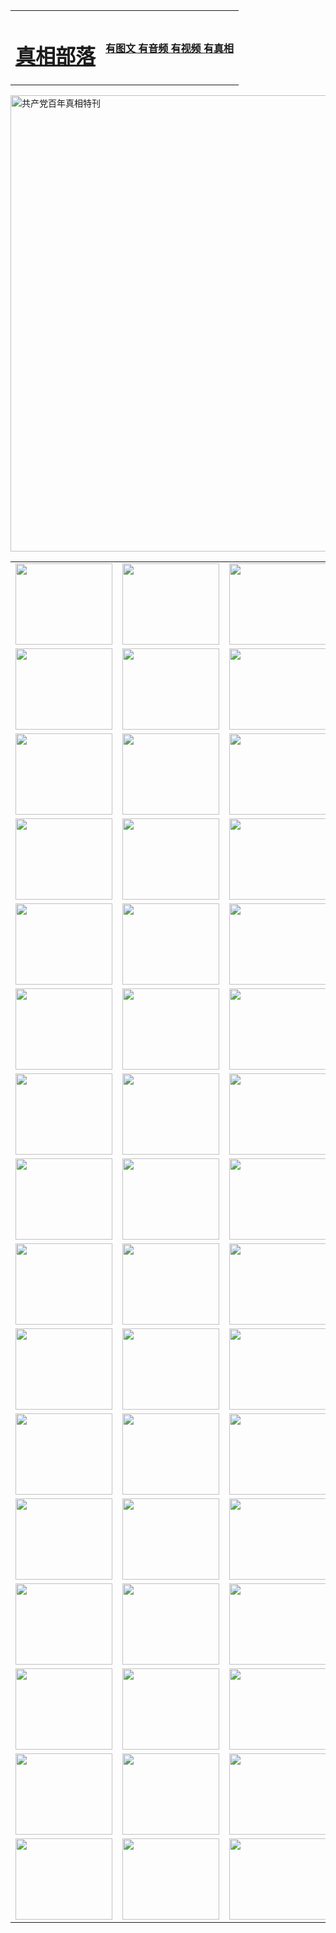 <table>
<tr>

<td>
	<H1><a href="http://g06.step4dj.com/zx/">真相部落</a></H1>
</td>
<td>
	<H4><a href="http://g06.step4dj.com/zx/">有图文 有音频 有视频 有真相</a></H4>
</td>
</tr>
</table>

 <div ><a href="http://g06.step4dj.com/zx/bngcd/"><img src="http://g06.step4dj.com/zx/bngcd/gcdbnzx.jpg" width="730"  border="0" alt="共产党百年真相特刊"></a></div>

<table>
<tr>
	<td><a href="http://y53.cls-audio.com/xtr/107/"><img  src ="http://y53.cls-audio.com/pic/2017/02/107.jpg" width="155px" height="130px"></a></td>
	<td><a href="http://y53.cls-audio.com/xtr/829/"><img src ="http://y53.cls-audio.com/pic/2017/02/829.jpg" width="155px" height="130px"></a></td>
	<td><a href="http://y53.cls-audio.com/xtr/69/"><img  src ="http://y53.cls-audio.com/pic/2017/02/69.jpg" width="155px" height="130px"></a></td>
	<td><a href="http://y53.cls-audio.com/xtr/99/"><img  src ="http://y53.cls-audio.com/pic/2017/02/99.jpg" width="155px" height="130px"></a></td>
</tr>
<tr>
	<td><a href="http://y53.cls-audio.com/xtr/40/"><img  src ="http://y53.cls-audio.com/pic/2017/02/40.jpg" width="155px" height="130px"></a></td>
	<td><a href="http://y53.cls-audio.com/xtr/20/"><img  src ="http://y53.cls-audio.com/pic/2017/02/20.jpg" width="155px" height="130px"></a></td>
	<td><a href="http://y53.cls-audio.com/xtr/81/"><img  src ="http://y53.cls-audio.com/pic/2017/02/81.jpg" width="155px" height="130px"></a></td>
	<td><a href="http://y53.cls-audio.com/xtr/2/"><img  src ="http://y53.cls-audio.com/pic/2017/02/2.jpg" width="155px" height="130px"></a></td>
</tr>
<tr>
	<td><a href="http://y53.cls-audio.com/xtr/86/"><img  src ="http://y53.cls-audio.com/pic/2017/02/86.jpg" width="155px" height="130px"></a></td>
	<td><a href="http://y53.cls-audio.com/xtr/109/"><img  src ="http://y53.cls-audio.com/pic/2017/02/109.jpg" width="155px" height="130px"></a></td>
	<td><a href="http://y53.cls-audio.com/xtr/1378/"><img  src ="http://y53.cls-audio.com/pic/2017/02/1378.jpg" width="155px" height="130px"></a></td>
	<td><a href="http://y53.cls-audio.com/xtr/57/"><img  src ="http://y53.cls-audio.com/pic/2017/02/57.jpg" width="155px" height="130px"></a></td>
</tr>
<tr>
	<td><a href="http://y53.cls-audio.com/xtr/1219/"><img  src ="http://y53.cls-audio.com/pic/2017/02/1219.jpg" width="155px" height="130px"></a></td>
	<td><a href="http://y53.cls-audio.com/xtr/1220/"><img  src ="http://y53.cls-audio.com/pic/2017/02/1220.jpg" width="155px" height="130px"></a></td>
	<td><a href="http://y53.cls-audio.com/xtr/1221/"><img  src ="http://y53.cls-audio.com/pic/2017/02/1221.jpg" width="155px" height="130px"></a></td>
	<td><a href="http://y53.cls-audio.com/xtr/51/"><img  src ="http://y53.cls-audio.com/pic/2017/02/51.jpg" width="155px" height="130px"></a></td>
</tr>
<tr>
	<td><a href="http://y53.cls-audio.com/xtr/1055/"><img  src ="http://y53.cls-audio.com/pic/2017/02/1055.jpg" width="155px" height="130px"></a></td>
	<td><a href="http://y53.cls-audio.com/xtr/611/"><img  src ="http://y53.cls-audio.com/pic/2017/02/611.jpg" width="155px" height="130px"></a></td>
	<td><a href="http://y53.cls-audio.com/xtr/1121/"><img  src ="http://y53.cls-audio.com/pic/2017/02/1121.jpg" width="155px" height="130px"></a></td>
	<td><a href="http://y53.cls-audio.com/xtr/610/"><img  src ="http://y53.cls-audio.com/pic/2017/02/610.jpg" width="155px" height="130px"></a></td>
</tr>
<tr>
	<td><a href="http://y53.cls-audio.com/xtr/1128/"><img  src ="http://y53.cls-audio.com/pic/2017/02/1128.jpg" width="155px" height="130px"></a></td>
	<td><a href="http://y53.cls-audio.com/xtr/1395/"><img  src ="http://y53.cls-audio.com/pic/2017/02/1406.jpg" width="155px" height="130px"></a></td>
	<td><a href="http://y53.cls-audio.com/xtr/1407/"><img  src ="http://y53.cls-audio.com/pic/2017/02/1407.jpg" width="155px" height="130px"></a></td>
	<td><a href="http://y53.cls-audio.com/xtr/934/"><img  src ="http://y53.cls-audio.com/pic/2017/02/934.jpg" width="155px" height="130px"></a></td>
</tr>
<tr>
	<td><a href="http://y53.cls-audio.com/xtr/641/"><img  src ="http://y53.cls-audio.com/pic/2017/02/641.jpg" width="155px" height="130px"></a></td>
	<td><a href="http://y53.cls-audio.com/xtr/949/"><img  src ="http://y53.cls-audio.com/pic/2017/02/949.jpg" width="155px" height="130px"></a></td>
	<td><a href="http://y53.cls-audio.com/xtr/112/"><img  src ="http://y53.cls-audio.com/pic/2017/02/112.jpg" width="155px" height="130px"></a></td>
	<td><a href="http://y53.cls-audio.com/xtr/812/"><img  src ="http://y53.cls-audio.com/pic/2017/02/812.jpg" width="155px" height="130px"></a></td>
</tr>
<tr>
	<td><a href="http://y53.cls-audio.com/xtr/103/"><img  src ="http://y53.cls-audio.com/pic/2017/02/103.jpg" width="155px" height="130px"></a></td>
	<td><a href="http://y53.cls-audio.com/xtr/3/"><img  src ="http://y53.cls-audio.com/pic/2017/02/3.jpg" width="155px" height="130px"></a></td>
	<td><A href="http://y53.cls-audio.com/mp4/zx/2015/11/Lkmtt.mp4" target="_blank" title="莲开满天庭"><img  src="http://y53.cls-audio.com/pic/2015/11/Lkmtt3480_jssor.jpg"  width="155px" height="130px"></A></td>
	<td><A href="http://y53.cls-audio.com/mp4/zx/2015/11/2013513.mp4" target="_blank" title="飞旋的法轮"><img  src="http://y53.cls-audio.com/pic/2015/11/falun480_jssor.jpg"  width="155px" height="130px"></A></td>
</tr>
<tr>
	<td><A href="http://y53.cls-audio.com/mp4/zx/2015/11/NYParade.mp4" target="_blank" title="2004年4月10日法轮功纽约大游行"><img  src="http://y53.cls-audio.com/pic/2015/11/nyparade480_jssor.jpg"  width="155px" height="130px"></A></td>
	<td><A href="http://y53.cls-audio.com/mp4/news617/2015/05/WEB_s28093.mp4" target="_blank" title="2015年世界法轮大法日特别报导"><img  src="http://y53.cls-audio.com/pic/2015/11/p6752711a666997037_jssor.jpg"  width="155px" height="130px"></A></td>
	<td><A href="http://y53.cls-audio.com/mp4/news829/2015/11/30211_326650.mp4" target="_blank" title="沧州绑架案连审四天 民众抹泪称审好人"><img  src="http://y53.cls-audio.com/pic/2015/11/changzhou2480_jssor.jpg"  width="155px" height="130px"></A></td>
	<td><A href="http://y53.cls-audio.com/mp4/mhph/2015/10/changzhou.mp4" target="_blank" title="沧州真相--狮城血泪"><img  src="http://y53.cls-audio.com/pic/2015/11/changzhou480_jssor.jpg"  width="155px" height="130px"></A></td>
</tr>
<tr>
	<td><A href="http://y53.cls-audio.com/mp4/mhjd/mhjd_55.mp4" target="_blank" title="正义律师与无罪辩护"><img  src="http://y53.cls-audio.com/pic/2015/11/wzbh480_jssor.jpg"  width="155px" height="130px"></A></td>
	<td><A href="http://y53.cls-audio.com/mp4/zx/2015/11/layerkcs.mp4" target="_blank" title="中国的良心--高智晟律师"><img  src="http://y53.cls-audio.com/pic/2015/11/layerkcs2480_jssor.jpg"  width="155px" height="130px"></A></td>
	<td><A href="http://y53.cls-audio.com/mp4/mhph/2015/10/szxl.mp4" target="_blank" title="神州血泪--北京、大庆、广东、哈尔滨"><img  src="http://y53.cls-audio.com/pic/2015/11/szxl480_jssor.jpg"  width="155px" height="130px"></A></td>
	<td><A href="http://y53.cls-audio.com/mp4/zx/2015/11/TangShanFFXS.mp4" target="_blank" title="真相纪录片：凤凰新生"><img  src="http://y53.cls-audio.com/pic/2015/11/fhxs2480_jssor.jpg"  width="155px" height="130px"></A></td>
</tr>
<tr>
	<td><A href="http://y53.cls-audio.com/mp4/zx/2015/11/jidong.mp4" target="_blank" title="冀东监狱的罪恶"><img  src="http://y53.cls-audio.com/pic/2015/11/jidong480_jssor.jpg"  width="155px" height="130px"></A></td>
	<td><A href="http://y53.cls-audio.com/mp4/mhph/2015/10/tangshan.mp4" target="_blank" title="凤凰血泪"><img  src="http://y53.cls-audio.com/pic/2015/11/tangshan480_jssor.jpg"  width="155px" height="130px"></A>
					</div></td>
	<td>	<A href="http://y53.cls-audio.com/mp4/mhph/2015/10/zfxtzxl.mp4" target="_blank" title="政法系统罪行录--唐山篇"><img  src="http://y53.cls-audio.com/pic/2015/11/zfxtzxl480_jssor.jpg"  width="155px" height="130px"></A></td>
	<td><A href="http://y53.cls-audio.com/mp4/mhph/2015/10/QDBG.mp4" target="_blank" title="青岛悲歌"><img  src="http://y53.cls-audio.com/pic/2015/10/qdbg2480_jssor.jpg"  width="155px" height="130px"></A></td>
</tr>
<tr>
	<td><A href="http://y53.cls-audio.com/mp4/mhph/2015/10/huludao.mp4" target="_blank" title="葫芦岛永恒的见证"><img  src="http://y53.cls-audio.com/pic/2015/10/huludao480_jssor.jpg"  width="155px" height="130px"></A></td>
	<td><A href="http://y53.cls-audio.com/mp4/mhph/2015/10/qbzx.mp4" target="_blank" title="湖畔泉边听真相-济南泉城的传奇"><img  src="http://y53.cls-audio.com/pic/2015/10/hupan480_jssor.jpg"  width="155px" height="130px"></A></td>
	<td><A href="http://y53.cls-audio.com/mp4/mhph/2015/10/baoding_dvd_v2.mp4" target="_blank" title="燕赵悲歌"><img  src="http://y53.cls-audio.com/pic/2015/10/yzbg480_jssor.jpg"  width="155px" height="130px"></A></td>
	<td><A href="http://y53.cls-audio.com/mp4/zx/2015/11/meihuashi_complete_ED2.0.mp4" target="_blank" title="梅花诗完整版"><img  src="http://y53.cls-audio.com/pic/2015/11/mhs480_jssor.jpg"  width="155px" height="130px"></A></td>
</tr>
<tr>
	<td><A href="http://y53.cls-audio.com/mp4/zx/2015/11/fengbei512k.mp4" target="_blank" title="丰碑"><img  src="http://y53.cls-audio.com/pic/2015/11/fongbei480_jssor.jpg"  width="155px" height="130px"></A></td>
	<td><A href="http://y53.cls-audio.com/mp4/zx/2015/11/fytdxComplete.mp4" target="_blank" title="风雨天地行全集"><img  src="http://y53.cls-audio.com/pic/2015/11/fytdxWhite480_jssor.jpg"  width="155px" height="130px"></A></td>
	<td><A href="http://y53.cls-audio.com/mp4/zx/2015/11/JianZheng.mp4" target="_blank" title="见证"><img  src="http://y53.cls-audio.com/pic/2015/11/witness480_jssor.jpg"  width="155px" height="130px"></A></td>
	<td><A href="http://y53.cls-audio.com/mp4/mhph/2015/10/hcym.mp4" target="_blank" title="红朝阴谋"><img  src="http://y53.cls-audio.com/pic/2015/10/hcym480_jssor.jpg"  width="155px" height="130px"></A></td>
</tr>
<tr>
	<td><A href="http://y53.cls-audio.com/mp4/zx/2015/11/zfzxPalV3.mp4" target="_blank" title="是自焚还是骗局"><img  src="http://y53.cls-audio.com/pic/2015/11/zfzx4805_jssor.jpg"  width="155px" height="130px"></A></td>
	<td><A href="http://y53.cls-audio.com/mp4/zx/2015/11/lsdspMsyTd.mp4" target="_blank" title="历史的审判"><img  src="http://y53.cls-audio.com/pic/2015/11/lsdsp480_jssor.jpg"  width="155px" height="130px"></A></td>
	<td><A href="http://y53.cls-audio.com/mp4/news886/2015/11/concat886.mp4" target="_blank" title="一周全球控告江泽民"><img  src="http://y53.cls-audio.com/pic/2015/11/news886480_jssor.jpg"  width="155px" height="130px"></A></td>
	<td><A href="http://y53.cls-audio.com/mp4/news1378/2014/08/CQSD_s0_e4_v2_i0-CQSD_4-video.mp4" target="_blank" title="欧洲的抉择"><img  src="http://y53.cls-audio.com/pic/2015/11/p5143421a564166643-ss_jssor.jpg"  width="155px" height="130px"></A></td>
</tr>
<tr>
	<td><A href="http://y53.cls-audio.com/mp4/zx/2015/11/hk20150720parade.mp4" target="_blank" title="港法轮功反迫害大游行 大陆游客震撼"><img  src="http://y53.cls-audio.com/pic/2015/11/281098-ss_jssor.jpg"  width="155px" height="130px"></A></td>
	<td><A href="http://y53.cls-audio.com/mp4/zx/2015/11/20150720hkParade512k.mp4" target="_blank" title="香港法轮功720游行声援诉江潮"><img  src="http://y53.cls-audio.com/pic/2015/11/2015720parade480_jssor.jpg"  width="155px" height="130px"></A></td>
	<td><A href="http://y53.cls-audio.com/mp4/zx/2015/11/hktdc512.mp4" target="_blank" title="香港退党潮"><img  src="http://y53.cls-audio.com/pic/2015/11/hktdc480_jssor.jpg"  width="155px" height="130px"></A></td>
	<td><A href="http://y53.cls-audio.com/mp4/news413/2015/11/concat413.mp4" target="_blank" title="本月退党精选"><img  src="http://y53.cls-audio.com/pic/2015/11/tuidang480_jssor.jpg"  width="155px" height="130px"></A></td>
</tr>
<tr>
	<td><A href="http://y53.cls-audio.com/mp4/news823/2015/11/TSZG_British_1_QA_A_TSZG-61-1_XinHaoNianZuoZh_P617180.mp4" target="_blank" title="辛灏年：纪念《九评共产党》发表十周年演讲"><img  src="http://y53.cls-audio.com/pic/2015/11/xhn9p10480_jssor.jpg"  width="155px" height="130px"></A></td>
	<td><A href="http://y53.cls-audio.com/mp4/news57/2015/11/JPGCD8.mp4" target="_blank" title="【九评之八】评中国共产党的邪教本质"><img  src="http://y53.cls-audio.com/pic/2015/11/9pkcd8p480_jssor.jpg"  width="155px" height="130px"></A></td>
	<td><A href="http://y53.cls-audio.com/mp4/other/kao.Chih.Sheng_story.mp4"  target="_blank" title="超越恐惧:高智晟的故事"				style="font-size:20px;"><img src="http://y53.cls-audio.com/pic/2016/12/GZS201408070902.jpg"  width="155px" height="130px">
						</A></td>
	<td><A href="http://y53.cls-audio.com/mp4/zx/2016/11/oh10yearsInv.mp4"  target="_blank" title="纪录片《活摘 十年调查》完整版" style="font-size:20px;"><img src="http://y53.cls-audio.com/pic/2016/11/10yearsOHinv.jpg"  width="155px" height="130px">
						</A></td>
</tr>
</table>



